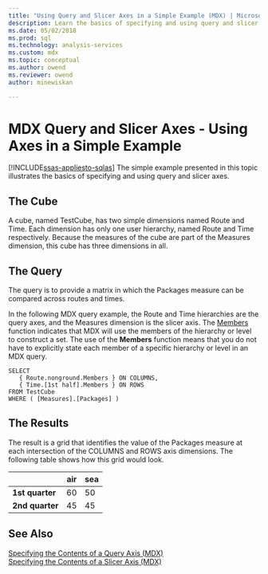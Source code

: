 ```yaml
---
title: "Using Query and Slicer Axes in a Simple Example (MDX) | Microsoft Docs"
description: Learn the basics of specifying and using query and slicer axes by viewing the simple example in this article.
ms.date: 05/02/2018
ms.prod: sql
ms.technology: analysis-services
ms.custom: mdx
ms.topic: conceptual
ms.author: owend
ms.reviewer: owend
author: minewiskan

---
```

# MDX Query and Slicer Axes - Using Axes in a Simple Example
[!INCLUDE[ssas-appliesto-sqlas](../../includes/ssas-appliesto-sqlas.md)]
  The simple example presented in this topic illustrates the basics of specifying and using query and slicer axes.  
  
## The Cube  
 A cube, named TestCube, has two simple dimensions named Route and Time. Each dimension has only one user hierarchy, named Route and Time respectively. Because the measures of the cube are part of the Measures dimension, this cube has three dimensions in all.  
  
## The Query  
 The query is to provide a matrix in which the Packages measure can be compared across routes and times.  
  
 In the following MDX query example, the Route and Time hierarchies are the query axes, and the Measures dimension is the slicer axis. The [Members](/sql/mdx/members-set-mdx) function indicates that MDX will use the members of the hierarchy or level to construct a set. The use of the **Members** function means that you do not have to explicitly state each member of a specific hierarchy or level in an MDX query.  
  
```  
SELECT  
   { Route.nonground.Members } ON COLUMNS,  
   { Time.[1st half].Members } ON ROWS  
FROM TestCube  
WHERE ( [Measures].[Packages] )  
```  
  
## The Results  
 The result is a grid that identifies the value of the Packages measure at each intersection of the COLUMNS and ROWS axis dimensions. The following table shows how this grid would look.  
  
||air|sea|  
|-|---------|---------|  
|**1st quarter**|60|50|  
|**2nd quarter**|45|45|  
  
## See Also  
 [Specifying the Contents of a Query Axis &#40;MDX&#41;](../../../analysis-services/multidimensional-models/mdx/mdx-query-and-slicer-axes-specify-the-contents-of-a-query-axis.md)   
 [Specifying the Contents of a Slicer Axis &#40;MDX&#41;](../../../analysis-services/multidimensional-models/mdx/mdx-query-and-slicer-axes-specify-the-contents-of-a-slicer-axis.md)  
  
  
